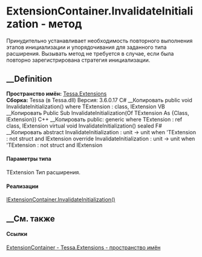 # ExtensionContainer.InvalidateInitialization<TExtension> \- метод
Принудительно устанавливает необходимость повторного выполнения этапов
инициализации и упорядочивания для заданного типа расширения. Вызывать метод
не требуется в случае, если была повторно зарегистрирована стратегия
инициализации.
## __Definition
 **Пространство имён:** [Tessa.Extensions](N_Tessa_Extensions.htm)  
 **Сборка:** Tessa (в Tessa.dll) Версия: 3.6.0.17
C# __Копировать
     public void InvalidateInitialization<TExtension>()
    where TExtension : class, IExtension
VB __Копировать
     Public Sub InvalidateInitialization(Of TExtension As {Class, IExtension})
C++ __Копировать
     public:
    generic<typename TExtension>
    where TExtension : ref class, IExtension
    virtual void InvalidateInitialization() sealed
F# __Копировать
     abstract InvalidateInitialization : unit -> unit  when 'TExtension : not struct and IExtension
    override InvalidateInitialization : unit -> unit  when 'TExtension : not struct and IExtension
#### Параметры типа
TExtension
    Тип расширения.
#### Реализации
[IExtensionContainer.InvalidateInitialization<TExtension>()](M_Tessa_Extensions_IExtensionContainer_InvalidateInitialization__1.htm)  
##  __См. также
#### Ссылки
[ExtensionContainer - ](T_Tessa_Extensions_ExtensionContainer.htm)
[Tessa.Extensions - пространство имён](N_Tessa_Extensions.htm)
